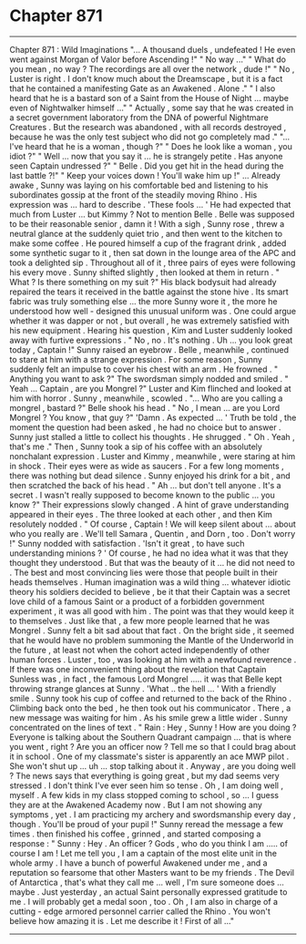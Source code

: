 
# Chapter 871


---

Chapter 871 : Wild Imaginations
"... A thousand duels , undefeated ! He even went against Morgan of Valor before Ascending !"
" No way ..."
" What do you mean , no way ? The recordings are all over the network , dude !"
" No , Luster is right . I don't know much about the Dreamscape , but it is a fact that he contained a manifesting Gate as an Awakened . Alone ."
" I also heard that he is a bastard son of a Saint from the House of Night ... maybe
even of Nightwalker himself ..."
" Actually , some say that he was created in a secret government laboratory from the DNA of powerful Nightmare Creatures . But the research was abandoned , with all records destroyed , because he was the only test subject who did not go completely mad ."
"... I've heard that he is a woman , though ?"
" Does he look like a woman , you idiot ?"
" Well ... now that you say it ... he is strangely petite . Has anyone seen Captain undressed ?"
" Belle . Did you get hit in the head during the last battle ?!"
" Keep your voices down ! You'll wake him up !"
... Already awake , Sunny was laying on his comfortable bed and listening to his subordinates gossip at the front of the steadily moving Rhino . His expression was ... hard to describe .
'These fools ... '
He had expected that much from Luster ... but Kimmy ? Not to mention Belle . Belle was supposed to be their reasonable senior , damn it !
With a sigh , Sunny rose , threw a neutral glance at the suddenly quiet trio , and then went to the kitchen to make some coffee . He poured himself a cup of the fragrant drink , added some synthetic sugar to it , then sat down in the lounge area of the APC and took a delighted sip .
Throughout all of it , three pairs of eyes were following his every move . Sunny shifted slightly , then looked at them in return .
" What ? Is there something on my suit ?"
His black bodysuit had already repaired the tears it received in the battle against the stone hive . Its smart fabric was truly something else ... the more Sunny wore it , the more he understood how well - designed this unusual uniform was . One could argue whether it was dapper or not , but overall , he was extremely satisfied with his new equipment .
Hearing his question , Kim and Luster suddenly looked away with furtive expressions .
" No , no . It's nothing . Uh ... you look great today , Captain !"
Sunny raised an eyebrow .
Belle , meanwhile , continued to stare at him with a strange expression . For some reason , Sunny suddenly felt an impulse to cover his chest with an arm . He frowned .
" Anything you want to ask ?"
The swordsman simply nodded and smiled .
" Yeah ... Captain , are you Mongrel ?"
Luster and Kim flinched and looked at him with horror . Sunny , meanwhile , scowled .
"... Who are you calling a mongrel , bastard ?"
Belle shook his head .
" No , I mean ... are you Lord Mongrel ? You know , that guy ?"
'Damn . As expected ... '
Truth be told , the moment the question had been asked , he had no choice but to answer . Sunny just stalled a little to collect his thoughts .
He shrugged .
" Oh . Yeah , that's me ."
Then , Sunny took a sip of his coffee with an absolutely nonchalant expression . Luster and Kimmy , meanwhile , were staring at him in shock . Their eyes were as wide as saucers .
For a few long moments , there was nothing but dead silence . Sunny enjoyed his drink for a bit , and then scratched the back of his head .
" Ah ... but don't tell anyone . It's a secret . I wasn't really supposed to become known to the public ... you know ?"
Their expressions slowly changed . A hint of grave understanding appeared in their eyes . The three looked at each other , and then Kim resolutely nodded .
" Of course , Captain ! We will keep silent about ... about who you really are . We'll
tell Samara , Quentin , and Dorn , too . Don't worry !"
Sunny nodded with satisfaction .
'Isn't it great , to have such understanding minions ? '
Of course , he had no idea what it was that they thought they understood . But that was the beauty of it ... he did not need to . The best and most convincing lies were those that people built in their heads themselves . Human imagination was a wild thing ... whatever idiotic theory his soldiers decided to believe , be it that their Captain was a secret love child of a famous Saint or a product of a forbidden government experiment , it was all good with him .
The point was that they would keep it to themselves .
Just like that , a few more people learned that he was Mongrel . Sunny felt a bit sad about that fact .
On the bright side , it seemed that he would have no problem summoning the Mantle of the Underworld in the future , at least not when the cohort acted independently of other human forces . Luster , too , was looking at him with a newfound reverence .
If there was one inconvenient thing about the revelation that Captain Sunless was , in fact , the famous Lord Mongrel ..... it was that Belle kept throwing strange glances at Sunny .
'What .. the hell ... '
With a friendly smile . Sunny took his cup of coffee and returned to the back of the Rhino . Climbing back onto the bed , he then took out his communicator .
There , a new message was waiting for him .
As his smile grew a little wider . Sunny concentrated on the lines of text .
" Rain : Hey , Sunny ! How are you doing ? Everyone is talking about the Southern Quadrant campaign ... that is where you went , right ? Are you an officer now ? Tell me so that I could brag about it in school . One of my classmate's sister is apparently an ace MWP pilot . She won't shut up ... uh ... stop talking about it . Anyway , are you doing well ? The news says that everything is going great , but my dad seems very stressed . I don't think I've ever seen him so tense . Oh , I am doing well , myself . A few kids in my class stopped coming to school , so ... I guess they are at the Awakened Academy now . But I am not showing any symptoms , yet . I am practicing my archery and swordsmanship every day , though . You'll be proud of your pupil !"
Sunny reread the message a few times . then finished his coffee , grinned , and started composing a response :
" Sunny : Hey . An officer ? Gods , who do you think I am ..... of course I am ! Let me tell you , I am a captain of the most elite unit in the whole army . I have a bunch of powerful Awakened under me , and a reputation so fearsome that other Masters want to be my friends . The Devil of Antarctica , that's what they call me ... well , I'm sure someone does ... maybe . Just yesterday , an actual Saint personally expressed gratitude to me . I will probably get a medal soon , too . Oh , I am also in charge of a cutting - edge armored personnel carrier called the Rhino . You won't believe how amazing it is . Let me describe it ! First of all ..."

---


